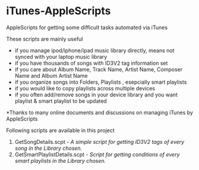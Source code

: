# iTunes-AppleScripts
AppleScripts for getting some difficult tasks automated via iTunes

These scripts are mainly useful 
- if you manage ipod/iphone/ipad music library directly, means not synced with your laptop music library
- if you have thousands of songs with ID3V2 tag information set
- if you care about Album Name, Track Name, Artist Name, Composer Name and Album Artist Name
- if you organize songs into Folders, Playlists , esepcially smart playlists
- if you would like to copy playlists across multiple devices
- if you often add/remove songs in your device library and you want playlist & smart playlist to be updated


*Thanks to many online documents and discussions on managing iTunes by AppleScripts 


Following scripts are available in this project

1. GetSongDetails.scpt - _A simple script for getting ID3V2 tags of every song in the Library chosen._
2. GetSmartPlaylistDetails.scpt - _Script for getting conditions of every smart playlists in the Library chosen._

